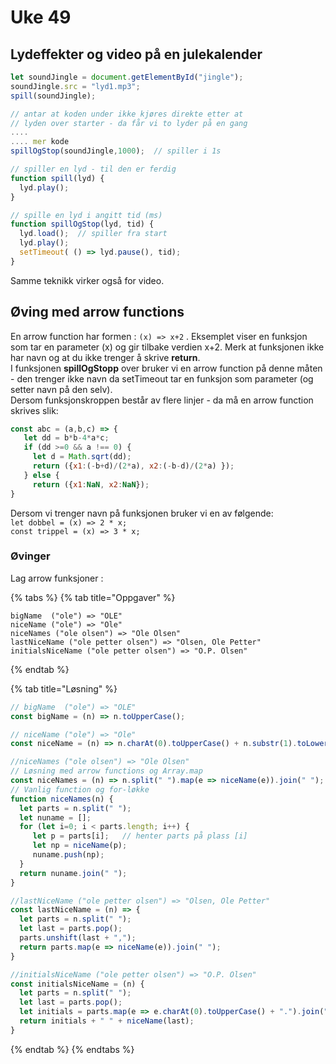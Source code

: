# Uke 49

## Lydeffekter og video på en julekalender

```javascript
let soundJingle = document.getElementById("jingle");
soundJingle.src = "lyd1.mp3";
spill(soundJingle);

// antar at koden under ikke kjøres direkte etter at
// lyden over starter - da får vi to lyder på en gang
....
.... mer kode
spillOgStop(soundJingle,1000);  // spiller i 1s

// spiller en lyd - til den er ferdig
function spill(lyd) {
  lyd.play();
}

// spille en lyd i angitt tid (ms)
function spillOgStop(lyd, tid) {
  lyd.load();  // spiller fra start
  lyd.play();
  setTimeout( () => lyd.pause(), tid);
}
```

Samme teknikk virker også for video.

## Øving med arrow functions

En arrow function har formen : `(x) => x+2` . Eksemplet viser en funksjon som tar en parameter \(x\) og gir tilbake verdien x+2. Merk at funksjonen ikke har navn og at du ikke trenger å skrive **return**.  
I funksjonen **spillOgStopp** over bruker vi en arrow function på denne måten - den trenger ikke navn da setTimeout tar en funksjon som parameter \(og setter navn på den selv\).  
Dersom funksjonskroppen består av flere linjer - da må en arrow function skrives slik:

```javascript
const abc = (a,b,c) => {
   let dd = b*b-4*a*c;
   if (dd >=0 && a !== 0) {
     let d = Math.sqrt(dd);
     return ({x1:(-b+d)/(2*a), x2:(-b-d)/(2*a) });
   } else {
     return ({x1:NaN, x2:NaN});
}
```

Dersom vi trenger navn på funksjonen bruker vi en av følgende:  
`let dobbel = (x) => 2 * x;`  
`const trippel = (x) => 3 * x;`

### Øvinger

Lag arrow funksjoner :

{% tabs %}
{% tab title="Oppgaver" %}
```text
bigName  ("ole") => "OLE"
niceName ("ole") => "Ole"
niceNames ("ole olsen") => "Ole Olsen"
lastNiceName ("ole petter olsen") => "Olsen, Ole Petter"
initialsNiceName ("ole petter olsen") => "O.P. Olsen"
```
{% endtab %}

{% tab title="Løsning" %}
```javascript
// bigName  ("ole") => "OLE"
const bigName = (n) => n.toUpperCase();

// niceName ("ole") => "Ole"
const niceName = (n) => n.charAt(0).toUpperCase() + n.substr(1).toLowerCase();

//niceNames ("ole olsen") => "Ole Olsen"
// Løsning med arrow functions og Array.map
const niceNames = (n) => n.split(" ").map(e => niceName(e)).join(" ");
// Vanlig function og for-løkke
function niceNames(n) {
  let parts = n.split(" ");
  let nuname = [];
  for (let i=0; i < parts.length; i++) {
     let p = parts[i];   // henter parts på plass [i]
     let np = niceName(p);
     nuname.push(np);
  }
  return nuname.join(" ");
}

//lastNiceName ("ole petter olsen") => "Olsen, Ole Petter"
const lastNiceName = (n) => {
  let parts = n.split(" ");
  let last = parts.pop();
  parts.unshift(last + ",");
  return parts.map(e => niceName(e)).join(" ");
}

//initialsNiceName ("ole petter olsen") => "O.P. Olsen"
const initialsNiceName = (n) {
  let parts = n.split(" ");
  let last = parts.pop();
  let initials = parts.map(e => e.charAt(0).toUpperCase() + ".").join("");
  return initials + " " + niceName(last);
}
```
{% endtab %}
{% endtabs %}

